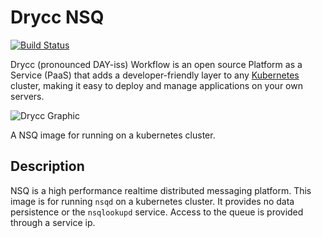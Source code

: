 
# Drycc NSQ
[![Build Status](https://ci.drycc.cc/job/nsq/badge/icon)](https://ci.drycc.cc/job/nsq)

Drycc (pronounced DAY-iss) Workflow is an open source Platform as a Service (PaaS) that adds a developer-friendly layer to any [Kubernetes](http://kubernetes.io) cluster, making it easy to deploy and manage applications on your own servers.

![Drycc Graphic](https://getdrycc.blob.core.windows.net/get-drycc/drycc-graphic-small.png)

A NSQ image for running on a kubernetes cluster.

## Description
NSQ is a high performance realtime distributed messaging platform. This image is for running `nsqd` on a kubernetes cluster. It provides no data persistence or the `nsqlookupd` service. Access to the queue is provided through a service ip.

[v2.18]: https://github.com/drycc/workflow/releases/tag/v2.18.0
